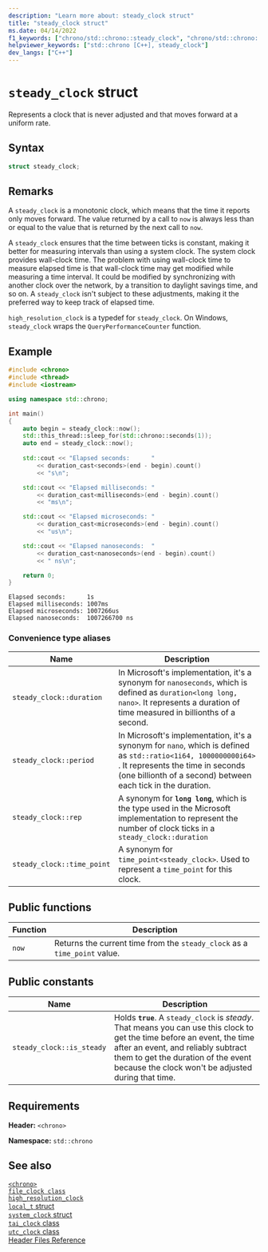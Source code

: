 ```yaml
---
description: "Learn more about: steady_clock struct"
title: "steady_clock struct"
ms.date: 04/14/2022
f1_keywords: ["chrono/std::chrono::steady_clock", "chrono/std::chrono::steady_clock::now", "chrono/std::chrono::steady_clock::is_steady"]
helpviewer_keywords: ["std::chrono [C++], steady_clock"]
dev_langs: ["C++"]
---
```

# `steady_clock` struct

Represents a clock that is never adjusted and that moves forward at a uniform rate.

## Syntax

```cpp
struct steady_clock;
```

## Remarks

A `steady_clock` is a monotonic clock, which means that the time it reports only moves forward. The value returned by a call to `now` is always less than or equal to the value that is returned by the next call to `now`.

A `steady_clock` ensures that the time between ticks is constant, making it better for measuring intervals than using a system clock. The system clock provides wall-clock time. The problem with using wall-clock time to measure elapsed time is that wall-clock time may get modified while measuring a time interval. It could be modified by synchronizing with another clock over the network, by a transition to daylight savings time, and so on. A `steady_clock` isn't subject to these adjustments, making it the preferred way to keep track of elapsed time.

`high_resolution_clock` is a typedef for `steady_clock`. On Windows, `steady_clock` wraps the `QueryPerformanceCounter` function.

## Example

```cpp
#include <chrono> 
#include <thread>
#include <iostream>

using namespace std::chrono;

int main()
{
    auto begin = steady_clock::now();
    std::this_thread::sleep_for(std::chrono::seconds(1));
    auto end = steady_clock::now();
    
    std::cout << "Elapsed seconds:      "
        << duration_cast<seconds>(end - begin).count()
        << "s\n";

    std::cout << "Elapsed milliseconds: "
        << duration_cast<milliseconds>(end - begin).count()
        << "ms\n";

    std::cout << "Elapsed microseconds: "
        << duration_cast<microseconds>(end - begin).count()
        << "us\n";

    std::cout << "Elapsed nanoseconds:  "
        << duration_cast<nanoseconds>(end - begin).count()
        << " ns\n";

    return 0;
}
```

```Output
Elapsed seconds:      1s
Elapsed milliseconds: 1007ms
Elapsed microseconds: 1007266us
Elapsed nanoseconds:  1007266700 ns
```

### Convenience type aliases

|Name|Description|
|----------|-----------------|
|`steady_clock::duration`|In Microsoft's implementation, it's a synonym for `nanoseconds`, which is defined as `duration<long long, nano>`. It represents a duration of time measured in billionths of a second. |
|`steady_clock::period`|In Microsoft's implementation, it's a synonym for `nano`, which is defined as `std::ratio<1i64, 1000000000i64>` . It represents the time in seconds (one billionth of a second) between each tick in the duration.|
|`steady_clock::rep`|A synonym for **`long long`**, which is the type used in the Microsoft implementation to represent the number of clock ticks in a `steady_clock::duration`|
|`steady_clock::time_point`|A synonym for `time_point<steady_clock>`. Used to represent a `time_point` for this clock. |

## Public functions

|Function|Description|
|--------------|-----------------|
|`now`|Returns the current time from the `steady_clock` as a `time_point` value.|

## Public constants

|Name|Description|
|----------|-----------------|
|`steady_clock::is_steady`|Holds **`true`**. A `steady_clock` is *steady*. That means you can use this clock to get the time before an event, the time after an event, and reliably subtract them to get the duration of the event because the clock won't be adjusted during that time.|

## Requirements

**Header:** `<chrono>`

**Namespace:** `std::chrono`

## See also

[`<chrono>`](chrono.md)\
[`file_clock class`](file-clock-class.md)\
[`high_resolution_clock`](high-resolution-clock-struct.md)\
[`local_t` struct](local_t.md)\
[`system_clock` struct](system-clock-structure.md)\
[`tai_clock` class](tai-clock-class.md)\
[`utc_clock` class](utc-clock-class.md)\
[Header Files Reference](cpp-standard-library-header-files.md)